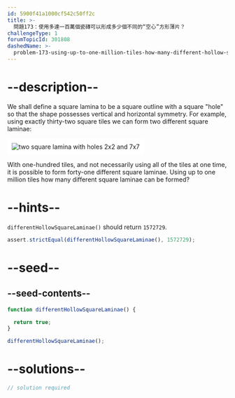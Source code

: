 ```yaml
---
id: 5900f41a1000cf542c50ff2c
title: >-
  問題173：使用多達一百萬個瓷磚可以形成多少個不同的“空心”方形薄片？
challengeType: 1
forumTopicId: 301808
dashedName: >-
  problem-173-using-up-to-one-million-tiles-how-many-different-hollow-square-laminae-can-be-formed
---
```


# --description--

We shall define a square lamina to be a square outline with a square "hole" so that the shape possesses vertical and horizontal symmetry. For example, using exactly thirty-two square tiles we can form two different square laminae:

<img class="img-responsive center-block" alt="two square lamina with holes 2x2 and 7x7" src="https://cdn.freecodecamp.org/curriculum/project-euler/using-up-to-one-million-tiles-how-many-different-hollow-square-laminae-can-be-formed.gif" style="background-color: white; padding: 10px;" />

With one-hundred tiles, and not necessarily using all of the tiles at one time, it is possible to form forty-one different square laminae. Using up to one million tiles how many different square laminae can be formed?

# --hints--

`differentHollowSquareLaminae()` should return `1572729`.

```js
assert.strictEqual(differentHollowSquareLaminae(), 1572729);
```

# --seed--

## --seed-contents--

```js
function differentHollowSquareLaminae() {

  return true;
}

differentHollowSquareLaminae();
```

# --solutions--

```js
// solution required
```
